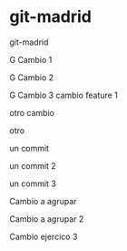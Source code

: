 # git-madrid
git-madrid

G Cambio 1 

G Cambio 2

G Cambio 3
cambio feature 1

otro cambio

otro


un commit

un commit 2

un commit 3

Cambio a agrupar 

Cambio a agrupar 2

Cambio ejercico 3